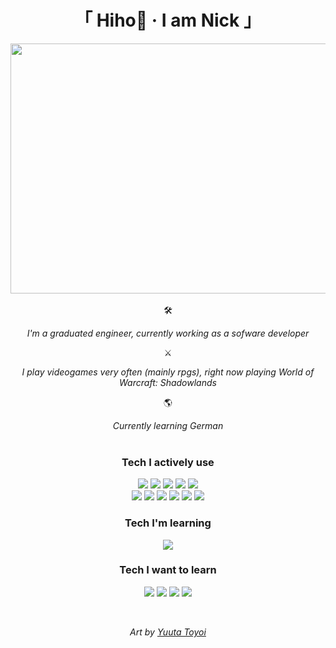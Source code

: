 <div align="center">
    <h1>「 Hiho👋 · I am Nick 」</h1>
</div>

<div align="center">
  <img src="https://64.media.tumblr.com/fb4608e676643026f950e8fe89ae9587/fefe17823be0f5bf-3d/s500x750/86944d069dbabb61e8a7db834ff6d3e98fd94e35.gifv" width="650" height="400"/>
</div>

<br/>

<div align="center">
  <div align="center">
      🛠
    </div>
    
  *I'm a graduated engineer, currently working as a sofware developer*

<div align="center">
  ⚔️
</div>
    
  *I play videogames very often (mainly rpgs), right now playing World of Warcraft: Shadowlands*
    
<div align="center">
  🌎
</div>
    
  *Currently learning German*
    <br/>
    <br/>
  <h3>Tech I actively use</h3>
  
  ![](https://img.shields.io/badge/-JavaScript-3F403D?style=flat-square&logo=javascript)
  ![](https://img.shields.io/badge/-TypeScript-002869?style=flat-square&logo=typescript)
  ![](https://img.shields.io/badge/-React-245966?style=flat-square&logo=react)
  ![](https://img.shields.io/badge/-Next-051633?style=flat-square&logo=next.js)
  ![](https://img.shields.io/badge/-Node-1F5D1F?style=flat-square&logo=node.js)   
  ![](https://img.shields.io/badge/-Prisma-430098?style=flat-square&logo=prisma)
  ![](https://img.shields.io/badge/-Redis-6B385E?style=flat-square&logo=redis)
  ![](https://img.shields.io/badge/-Nginx-153BBB?style=flat-square&logo=nginx)
  ![](https://img.shields.io/badge/-Docker-430098?style=flat-square&logo=docker)
  ![](https://img.shields.io/badge/-Ubuntu-331633?style=flat-square&logo=ubuntu)
  ![](https://img.shields.io/badge/-C++-000111?style=flat-square&logo=cplusplus)

  <h3>Tech I'm learning</h3>
  
  ![](https://img.shields.io/badge/-Chakra-103BBB?style=flat-square&logo=chakra-ui)
    
  <h3>Tech I want to learn</h3>
  
  ![](https://img.shields.io/badge/-Rust-153BBB?style=flat-square&logo=rust)
  ![](https://img.shields.io/badge/-Go-214A69?style=flat-square&logo=go)
  ![](https://img.shields.io/badge/-Haskell-6B385E?style=flat-square&logo=haskell)
  ![](https://img.shields.io/badge/-Kubernetes-245966?style=flat-square&logo=kubernetes)

  <br/>
  
  *Art by <a href="https://1041uuu.tumblr.com/">Yuuta Toyoi</a>*
</div>
